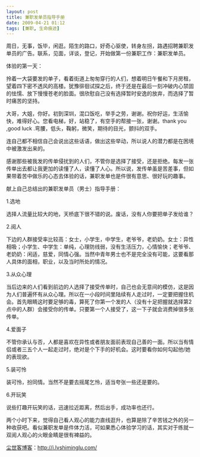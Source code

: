 ```yaml
---
layout: post
title: 兼职发单员指导手册
date: 2009-04-21 01:12
tags: [兼职, 生命痕迹]
---
```

周日，无事，饭毕，闲逛。陌生的路口，好奇心驱使，转身左拐，路遇招聘兼职发单员的广告。联系，见面，详谈，登记，开始做第一份兼职工作：兼职发单员。

体验的第一天：

拎着一大袋要发的单子，看着街道上匆匆穿行的人们，想着明日午餐和下月房租，望着四下密不透风的高楼。犹豫徘徊试探之后，终于还是在最后一刻冲破内心禁固的怯懦、放下慢慢苍老的脸面。很欣慰自己没有选择暂时安逸的放弃，而选择了暂时痛苦的坚持。

大哥，大姐，你好。初到深圳，混口饭吃，举手之劳，谢谢。祝你好运，生活愉快，难得好心。您看电梯，好，站稳了，有空手的帮接一张，谢谢。thank you ,good luck .弯腰，低头，鞠躬，微笑，期待的目光，颤抖的双手。

连自己都不相信自己会说出这些话语，做出这些举动，所以说人的潜力都是在困境中被激发出来的。

感谢那些被我发的传单侵扰到的人们，不管你是选择了接受，还是拒绝。每发一张传单出去都让我更加的读懂了人，读懂了人心。所以说，发传单虽是苦差事，但如果带着苦中做乐的心态去体验的话，兼职发单也是件很有意思、很好玩的趣事。

献上自己总结出的兼职发单员（男士）指导手册：

1.选地

选择人流量比较大的地，天桥底下很不错的说。废话，没有人你要把单子发给谁？

2.阅人

下边的人群接受率比较高：女士，小学生，中学生，老爷爷，老奶奶。女士：异性相吸；小学生、中学生：单纯，心理防线弱，没有生活压力，心情愉快；老爷爷、老奶奶：闲适，慈爱，同情心强。当然中青年男士也不是完全没有可能，这要看那人具体的面相，职业，以及当时所处的情况。

3.从众心理

当后边来的人们看到前边的人选择了接受传单时，自己也会无意间的模仿，这是因为人们普遍怀有从众心理。所以在一小段时间里陆续有人走过时，一定要把握住机会。首先眼睛这时要足够的毒，算死了你第一个发的人（没有十足把握就选择第2点中的人群）会接受你的传单。只要第一个人接受了，这一下子就会消费掉很多张传单。

4.爱面子

不管你承认与否，人都是喜欢在异性或者朋友面前表现自己善的一面。所以当有情侣或者三五个人一起走过时，绝对是个下手的好机会。这时要看你如何勾起他/她的表现欲。

5.装可怜

装可怜，扮同情。当然不是要去摇尾乞怜，适当夸张一些还是要的。

6.开玩笑

说些打趣开玩笑的话，迅速拉近距离，然后出手，成功率也还行。

两个小时下来，觉得自己看人观心的能力直线逛升，也算是除了辛苦钱之外的另一种收获吧。看似兼职发单是件体力活，可如果悉心体验学习的话，其实对于练就一双阅人观心的火眼金睛是很有裨益的。

<a href="http://i.lvshiminglu.com/">尘世客博客</a>：<a href="http://i.lvshiminglu.com/">http://i.lvshiminglu.com/</a>

